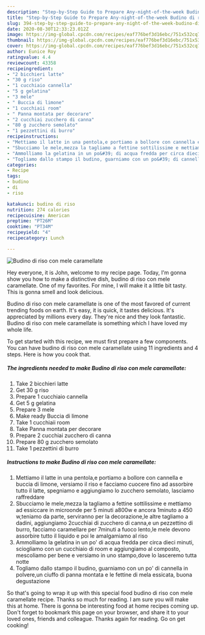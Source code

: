 ```yaml
---
description: "Step-by-Step Guide to Prepare Any-night-of-the-week Budino di riso con mele caramellate"
title: "Step-by-Step Guide to Prepare Any-night-of-the-week Budino di riso con mele caramellate"
slug: 394-step-by-step-guide-to-prepare-any-night-of-the-week-budino-di-riso-con-mele-caramellate
date: 2020-08-30T12:33:23.012Z
image: https://img-global.cpcdn.com/recipes/eaf776bef3d16ebc/751x532cq70/budino-di-riso-con-mele-caramellate-recipe-main-photo.jpg
thumbnail: https://img-global.cpcdn.com/recipes/eaf776bef3d16ebc/751x532cq70/budino-di-riso-con-mele-caramellate-recipe-main-photo.jpg
cover: https://img-global.cpcdn.com/recipes/eaf776bef3d16ebc/751x532cq70/budino-di-riso-con-mele-caramellate-recipe-main-photo.jpg
author: Eunice Roy
ratingvalue: 4.4
reviewcount: 43358
recipeingredient:
- "2 bicchieri latte"
- "30 g riso"
- "1 cucchiaio cannella"
- "5 g gelatina"
- "3 mele"
- " Buccia di limone"
- "1 cucchiaii room"
- " Panna montata per decorare"
- "2 cucchiai zucchero di canna"
- "80 g zucchero semolato"
- "1 pezzettini di burro"
recipeinstructions:
- "Mettiamo il latte in una pentola,e portiamo a bollore con cannella e buccia di limone, versiamo il riso e facciamo cuocere fino ad assorbire tutto il latte, spegniamo e aggiungiamo lo zucchero semolato, lasciamo raffreddare"
- "Sbucciamo le mele,mezza la tagliamo a fettine sottilissime e mettiamo ad essiccare in microonde per 5 minuti a800w e ancora 1minuto a 450 w,teniamo da parte, serviranno per la decorazione,le altre tagliamo a dadini, aggiungiamo 2cucchiai di zucchero di canna,e un pezzettino di burro, facciamo caramellare per 7minuti a fuoco lento,le mele devono assorbire tutto il liquido e poi le amalgamiamo al riso"
- "Ammolliamo la gelatina in un po&#39; di acqua fredda per circa dieci minuti, sciogliamo con un cucchiaio di room e aggiungiamo al composto, mescoliamo per bene e versiamo in uno stampo,dove lo lasceremo tutta notte"
- "Togliamo dallo stampo il budino, guarniamo con un po&#39; di cannella in polvere,un ciuffo di panna montata e le fettine di mela essicata, buona degustazione"
categories:
- Recipe
tags:
- budino
- di
- riso

katakunci: budino di riso 
nutrition: 274 calories
recipecuisine: American
preptime: "PT26M"
cooktime: "PT34M"
recipeyield: "4"
recipecategory: Lunch

---
```



![Budino di riso con mele caramellate](https://img-global.cpcdn.com/recipes/eaf776bef3d16ebc/751x532cq70/budino-di-riso-con-mele-caramellate-recipe-main-photo.jpg)

Hey everyone, it is John, welcome to my recipe page. Today, I'm gonna show you how to make a distinctive dish, budino di riso con mele caramellate. One of my favorites. For mine, I will make it a little bit tasty. This is gonna smell and look delicious.



Budino di riso con mele caramellate is one of the most favored of current trending foods on earth. It's easy, it is quick, it tastes delicious. It's appreciated by millions every day. They're nice and they look fantastic. Budino di riso con mele caramellate is something which I have loved my whole life.


To get started with this recipe, we must first prepare a few components. You can have budino di riso con mele caramellate using 11 ingredients and 4 steps. Here is how you cook that.

<!--inarticleads1-->

##### The ingredients needed to make Budino di riso con mele caramellate:

1. Take 2 bicchieri latte
1. Get 30 g riso
1. Prepare 1 cucchiaio cannella
1. Get 5 g gelatina
1. Prepare 3 mele
1. Make ready  Buccia di limone
1. Take 1 cucchiaii room
1. Take  Panna montata per decorare
1. Prepare 2 cucchiai zucchero di canna
1. Prepare 80 g zucchero semolato
1. Take 1 pezzettini di burro




<!--inarticleads2-->

##### Instructions to make Budino di riso con mele caramellate:

1. Mettiamo il latte in una pentola,e portiamo a bollore con cannella e buccia di limone, versiamo il riso e facciamo cuocere fino ad assorbire tutto il latte, spegniamo e aggiungiamo lo zucchero semolato, lasciamo raffreddare
1. Sbucciamo le mele,mezza la tagliamo a fettine sottilissime e mettiamo ad essiccare in microonde per 5 minuti a800w e ancora 1minuto a 450 w,teniamo da parte, serviranno per la decorazione,le altre tagliamo a dadini, aggiungiamo 2cucchiai di zucchero di canna,e un pezzettino di burro, facciamo caramellare per 7minuti a fuoco lento,le mele devono assorbire tutto il liquido e poi le amalgamiamo al riso
1. Ammolliamo la gelatina in un po&#39; di acqua fredda per circa dieci minuti, sciogliamo con un cucchiaio di room e aggiungiamo al composto, mescoliamo per bene e versiamo in uno stampo,dove lo lasceremo tutta notte
1. Togliamo dallo stampo il budino, guarniamo con un po&#39; di cannella in polvere,un ciuffo di panna montata e le fettine di mela essicata, buona degustazione




So that's going to wrap it up with this special food budino di riso con mele caramellate recipe. Thanks so much for reading. I am sure you will make this at home. There is gonna be interesting food at home recipes coming up. Don't forget to bookmark this page on your browser, and share it to your loved ones, friends and colleague. Thanks again for reading. Go on get cooking!
